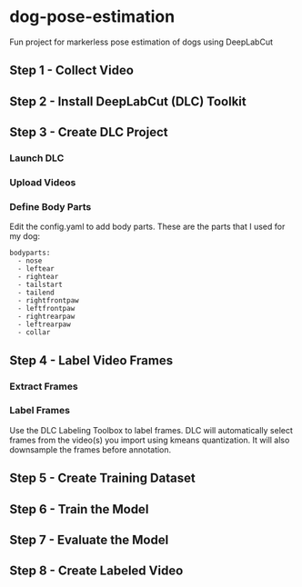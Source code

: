 # dog-pose-estimation

Fun project for markerless pose estimation of dogs using DeepLabCut

## Step 1 - Collect Video

## Step 2 - Install DeepLabCut (DLC) Toolkit

## Step 3 - Create DLC Project

### Launch DLC

### Upload Videos

### Define Body Parts

Edit the config.yaml to add body parts. These are the parts that I used for my dog:

```
bodyparts:
  - nose
  - leftear
  - rightear
  - tailstart
  - tailend
  - rightfrontpaw
  - leftfrontpaw
  - rightrearpaw
  - leftrearpaw
  - collar
```

## Step 4 - Label Video Frames

### Extract Frames

### Label Frames

Use the DLC Labeling Toolbox to label frames. DLC will automatically select frames from the video(s) you import using kmeans quantization. It will also downsample the frames before annotation.

## Step 5 - Create Training Dataset

## Step 6 - Train the Model

## Step 7 - Evaluate the Model

## Step 8 - Create Labeled Video
